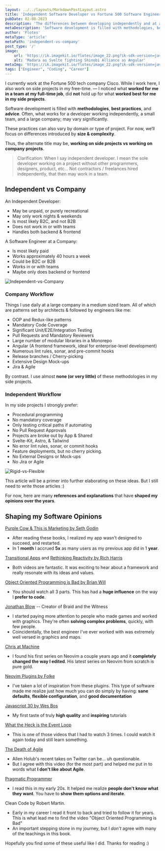 ```yaml
---
layout: ../../layouts/MarkdownPostLayout.astro
title: 'Independent Software Developer vs Fortune 500 Software Engineer'
pubDate: 02-08-2023
description: 'The differences between developing independently and at a company. My opinions on software development, and how I got here'
metaDescription: 'Software development is filled with methodologies, best practices, and advice. Often, what works for a developer working independently, a small team, and a large company; may vary significantly'
author: 'Flotes'
metaType: 'article'
metaPath: 'independent-vs-company'
post_type: '/'
image:
    url: 'https://ik.imagekit.io/flotes/image_22.png?ik-sdk-version=javascript-1.4.3&updatedAt=1675869356603' 
    alt: 'Madara as Svelte fighting Shinobi Alliance as Angular'
metaImg: 'https://ik.imagekit.io/flotes/image_22.png?ik-sdk-version=javascript-1.4.3&updatedAt=1675869356603'
tags: ["Engineer", "Coding", "Career"]
---
```


I currently work at the Fortune 500 tech company Cisco. While I work here, I also work on side projects in my free-time. — I noticed what **worked for me in a team at my full-time job**, did **not** hold up for what **worked best for me in my side projects**.

Software development is filled with **methodologies**, **best practices**, and **advice**. Often, what works for a developer working independently, a small team, and a large company; may vary significantly. 

These practices can also vary by domain or type of project. For now, we’ll focus on differences introduced by **size & complexity**.

Thus, the alternate title may be, **working on side projects vs working on company projects**.

> Clarification: When I say independent developer. I mean the sole developer working on a project without other programmers, designers, product, etc… Not contractors / freelances hired independently, that then may work in a team.


## Independent vs Company

An Independent Developer:
- May be unpaid, or purely recreational
- May only work nights & weekends
- Is most likely B2C, and not B2B
- Does not work in or with teams
- Handles both backend & frontend

A Software Engineer at a Company:
- Is most likely paid
- Works approximately 40 hours a week
- Could be B2C or B2B
- Works in or with teams
- Maybe only does backend or frontend

![Independent-vs-Company](/line-indie-company.png)

### Company Workflow

Things I use daily at a large company in a medium sized team. All of which are patterns set by architects & followed by engineers like me:
- OOP and Redux-like patterns
- Mandatory Code Coverage
- Significant Unit/E2E/Integration Testing
- Pull Requests and Mandatory Reviewers
- Large number of modular libraries in a Monorepo
- Angular (A frontend framework, ideal for enterprise-level development)
- Numerous lint rules, sonar, and pre-commit hooks
- Release branches / Cherry-picking
- Extensive Design Mock-ups
- Jira & Agile

By contrast. I use almost **none (or very little)** of these methodologies in my side projects.

### Independent Workflow

In my side projects I strongly prefer:
- Procedural programming
- No mandatory coverage
- Only testing critical paths if automating
- No Pull Request Approvals
- Projects are broke out by App & Shared
- Svelte-Kit, Astro, & Tailwind
- No error lint rules, sonar, or commit hooks
- Feature deployments, but no cherry picking.
- No External Designs or Mock-ups
- No Jira or Agile

![Rigid-vs-Flexible](/flex-rigid.png)

This article will be a primer into further elaborating on these ideas. But I still need to write those articles :) 

For now, here are many **references and explanations** that have **shaped my opinions over the years**.

## Shaping my Software Opinions

[Purple Cow & This is Marketing by Seth Godin](https://seths.blog/)
- After reading these books, I realized my app wasn't designed to succeed, and restarted.
- In 1 **month** I accrued **5x** as many users as my previous app did in 1 **year**.

[Transitional Apps](https://www.youtube.com/watch?v=860d8usGC0o) and [Rethinking Reactivity by Rich Harris](https://www.youtube.com/watch?v=AdNJ3fydeao)
- Both videos are fantastic. It was exciting to hear about a framework and really resonate with its ideas and values.

[Object Oriented Programming is Bad by Brian Will](https://www.youtube.com/watch?v=QM1iUe6IofM)
- You should watch all 3 parts. This has had a **huge influence** on the way I **prefer to code**.

[Jonathan Blow](https://www.youtube.com/watch?v=KcP1fXQv0iU) -- Creator of Braid and the Witness
- I started paying more attention to people who made games and worked with graphics. They're often **solving complex problems**, quickly, with few people.
- Coincidentally, the best engineer I've ever worked with was extremely well versed in graphics and maps.

[Chris at Machine](https://www.youtube.com/@chrisatmachine) 
- I found his first series on Neovim a couple years ago and it **completely changed the way I edited**. His latest series on Neovim from scratch is pure gold.

[Neovim Plugins by Folke](https://github.com/folke) 
- I've taken a lot of inspiration from these plugins. This type of software made me realize just how much you can do simply by having: **sane defaults**, **flexible configuration**, and **good documentation**

[Javascript 30 by Wes Bos](https://javascript30.com/)
- My first taste of truly **high quality** and **inspiring** tutorials

[What the Heck is the Event Loop](https://www.youtube.com/watch?v=8aGhZQkoFbQ)
- This is one of those videos that I had to watch 3 times. I could watch it again today and still learn something.

[The Death of Agile](https://www.youtube.com/watch?v=vSnCeJEka_s)
- Allen Holub's recent takes on Twitter can be… uh questionable. 
- But I agree with this video (for the most part) and helped me put in to words what **I don't like about Agile**.

[Pragmatic Programmer](https://pragprog.com/titles/tpp20/the-pragmatic-programmer-20th-anniversary-edition/)
- I read this in my early 20s. It helped me realize **people don't know what they want**. You have to **show them options and iterate**.
 

Clean Code by Robert Martin. 
- Early in my career I read it front to back and tried to follow it for years. This is what lead me to find the video "Object Oriented Programming is Bad"
- An important stepping stone in my journey, but I *don't* agree with many of the teachings in this book.

Hopefully you find some of these useful like I did. Thanks for reading :)
